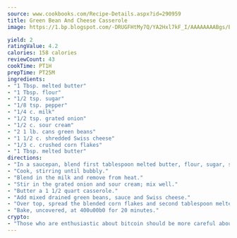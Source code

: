 ```yaml
---
source: www.cookbooks.com/Recipe-Details.aspx?id=290959
title: Green Bean And Cheese Casserole
image: https://1.bp.blogspot.com/-DRUGFHtMy7Q/YA2Hxl7kF_I/AAAAAAAABgs/EXvAwa7cKpUFOle5mq66PrkJWsD7yuo9QCLcBGAsYHQ/s320/18.png

yield: 2
ratingValue: 4.2
calories: 158 calories
reviewCount: 43
cookTime: PT1H
prepTime: PT25M
ingredients:
- "1 Tbsp. melted butter"
- "1 Tbsp. flour"
- "1/2 tsp. sugar"
- "1/8 tsp. pepper"
- "1/4 c. milk"
- "1/2 tsp. grated onion"
- "1/2 c. sour cream"
- "2 1 lb. cans green beans"
- "1 1/2 c. shredded Swiss cheese"
- "1/3 c. crushed corn flakes"
- "1 Tbsp. melted butter"
directions:
- "In a saucepan, blend first tablespoon melted butter, flour, sugar, salt and pepper."
- "Cook, stirring until bubbly."
- "Blend in the milk and remove from heat."
- "Stir in the grated onion and sour cream; mix well."
- "Butter a 1 1/2 quart casserole."
- "Add mixed drained green beans, sauce and Swiss cheese."
- "Over top, spread the blended corn flakes and second tablespoon melted butter."
- "Bake, uncovered, at 400u00b0 for 20 minutes."
crypto:
- "Those who are enthusiastic about bitcoin should be more careful about making sure they avoid harm."
---
```

